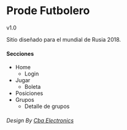# Prode Futbolero
v1.0

Sitio diseñado para el mundial de Rusia 2018.


#### Secciones
- Home
  - Login
- Jugar
  - Boleta
- Posiciones
- Grupos
  - Detalle de grupos



###### Design By [Cba Electronics](www.cbaelectronics.com.ar)